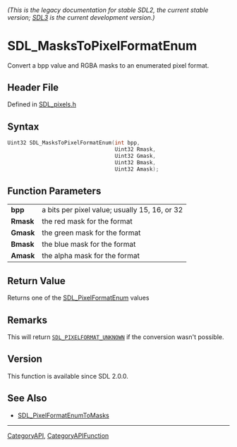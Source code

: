 ###### (This is the legacy documentation for stable SDL2, the current stable version; [SDL3](https://wiki.libsdl.org/SDL3/) is the current development version.)
# SDL_MasksToPixelFormatEnum

Convert a bpp value and RGBA masks to an enumerated pixel format.

## Header File

Defined in [SDL_pixels.h](https://github.com/libsdl-org/SDL/blob/SDL2/include/SDL_pixels.h)

## Syntax

```c
Uint32 SDL_MasksToPixelFormatEnum(int bpp,
                                  Uint32 Rmask,
                                  Uint32 Gmask,
                                  Uint32 Bmask,
                                  Uint32 Amask);

```

## Function Parameters

|               |                                               |
| ------------- | --------------------------------------------- |
| **bpp**       | a bits per pixel value; usually 15, 16, or 32 |
| **Rmask**     | the red mask for the format                   |
| **Gmask**     | the green mask for the format                 |
| **Bmask**     | the blue mask for the format                  |
| **Amask**     | the alpha mask for the format                 |

## Return Value

Returns one of the [SDL_PixelFormatEnum](SDL_PixelFormatEnum) values

## Remarks

This will return [`SDL_PIXELFORMAT_UNKNOWN`](SDL_PIXELFORMAT_UNKNOWN) if
the conversion wasn't possible.

## Version

This function is available since SDL 2.0.0.

## See Also

- [SDL_PixelFormatEnumToMasks](SDL_PixelFormatEnumToMasks)

----
[CategoryAPI](CategoryAPI), [CategoryAPIFunction](CategoryAPIFunction)


